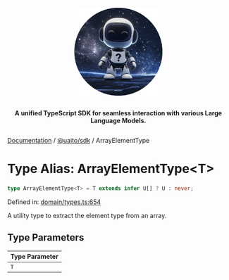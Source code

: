 <div style="display:flex; flex-direction:column; align-items:center;">
<p align="center">
  <img src="../UAITO.png" alt="UAITO Logo" width="200"/>
</p>

<p align="center">
  <strong>A unified TypeScript SDK for seamless interaction with various Large Language Models.</strong>
</p>
</div>

[Documentation](README.md) / [@uaito/sdk](@uaito.sdk.md) / ArrayElementType

# Type Alias: ArrayElementType\<T\>

```ts
type ArrayElementType<T> = T extends infer U[] ? U : never;
```

Defined in: [domain/types.ts:654](https://github.com/elribonazo/uaito/blob/cfa7cf4d40b23c917d18a9623a67ba39385dca04/packages/sdk/src/domain/types.ts#L654)

A utility type to extract the element type from an array.

## Type Parameters

| Type Parameter |
| ------ |
| `T` |
